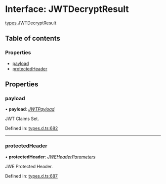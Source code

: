 # Interface: JWTDecryptResult

[types](../modules/types.md).JWTDecryptResult

## Table of contents

### Properties

- [payload](types.jwtdecryptresult.md#payload)
- [protectedHeader](types.jwtdecryptresult.md#protectedheader)

## Properties

### payload

• **payload**: [*JWTPayload*](types.jwtpayload.md)

JWT Claims Set.

Defined in: [types.d.ts:682](https://github.com/panva/jose/blob/v3.12.1/src/types.d.ts#L682)

___

### protectedHeader

• **protectedHeader**: [*JWEHeaderParameters*](types.jweheaderparameters.md)

JWE Protected Header.

Defined in: [types.d.ts:687](https://github.com/panva/jose/blob/v3.12.1/src/types.d.ts#L687)
